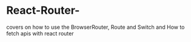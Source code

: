 # React-Router-
covers on how to use the BrowserRouter, Route and Switch and
  How to fetch apis with react router
